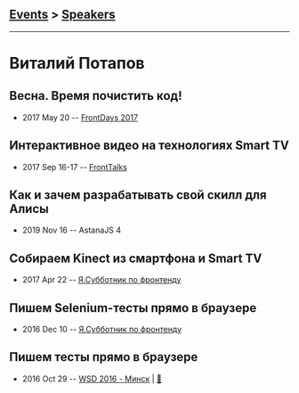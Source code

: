 ## [Events](../README.md) > [Speakers](../speakers.md)
---

# Виталий Потапов

## Весна. Время почистить код!
- 2017 May 20 -- [FrontDays 2017](https://youtu.be/JyYpCnFXpqc)    
## Интерактивное видео на технологиях Smart TV
- 2017 Sep 16-17 -- [FrontTalks](https://events.yandex.ru/lib/talks/4911/)    
## Как и зачем разрабатывать свой скилл для Алисы
- 2019 Nov 16 -- AstanaJS 4    
## Собираем Kinect из смартфона и Smart TV
- 2017 Apr 22 -- [Я.Субботник по фронтенду](https://events.yandex.ru/lib/talks/4568/)    
## Пишем Selenium-тесты прямо в браузере
- 2016 Dec 10 -- [Я.Субботник по фронтенду](https://events.yandex.ru/lib/talks/4261/)    
## Пишем тесты прямо в браузере
- 2016 Oct 29 -- [WSD 2016 - Минск](https://www.youtube.com/watch?v=vW4XCF8Kgfc)  | [:notebook:](https://wsd.events/2016/10/29/pres/autotester.pdf)  
